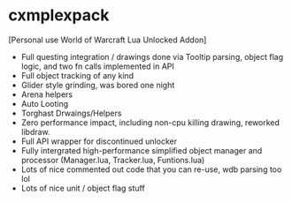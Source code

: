 # cxmplexpack

[Personal use World of Warcraft Lua Unlocked Addon]
- Full questing integration / drawings done via Tooltip parsing, object flag logic, and two fn calls implemented in API
- Full object tracking of any kind
- Glider style grinding, was bored one night
- Arena helpers
- Auto Looting
- Torghast Drwaings/Helpers
- Zero performance impact, including non-cpu killing drawing, reworked libdraw.
- Full API wrapper for discontinued unlocker
- Fully intergrated high-performance simplified object manager and processor (Manager.lua, Tracker.lua, Funtions.lua)
- Lots of nice commented out code that you can re-use, wdb parsing too lol
- Lots of nice unit / object flag stuff
